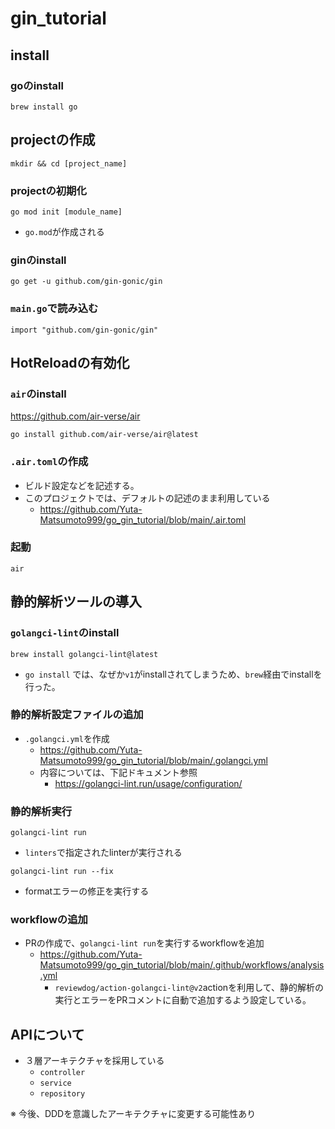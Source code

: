 # gin_tutorial

## install

### goのinstall

```
brew install go
```

## projectの作成

```
mkdir && cd [project_name]
```

### projectの初期化
```
go mod init [module_name]
```

* `go.mod`が作成される

### ginのinstall

```
go get -u github.com/gin-gonic/gin
```

### `main.go`で読み込む

```
import "github.com/gin-gonic/gin"
```

## HotReloadの有効化

### `air`のinstall<br />
https://github.com/air-verse/air

```
go install github.com/air-verse/air@latest
```

### `.air.toml`の作成

* ビルド設定などを記述する。
* このプロジェクトでは、デフォルトの記述のまま利用している
  * https://github.com/Yuta-Matsumoto999/go_gin_tutorial/blob/main/.air.toml

### 起動

```
air
```

## 静的解析ツールの導入

### `golangci-lint`のinstall

```
brew install golangci-lint@latest
```

* `go install` では、なぜか`v1`がinstallされてしまうため、`brew`経由でinstallを行った。

### 静的解析設定ファイルの追加

* `.golangci.yml`を作成
  * https://github.com/Yuta-Matsumoto999/go_gin_tutorial/blob/main/.golangci.yml
  * 内容については、下記ドキュメント参照
    * https://golangci-lint.run/usage/configuration/

### 静的解析実行

```
golangci-lint run
```
* `linters`で指定されたlinterが実行される

```
golangci-lint run --fix
```
* formatエラーの修正を実行する

### workflowの追加

* PRの作成で、`golangci-lint run`を実行するworkflowを追加
  * https://github.com/Yuta-Matsumoto999/go_gin_tutorial/blob/main/.github/workflows/analysis.yml
    * `reviewdog/action-golangci-lint@v2`actionを利用して、静的解析の実行とエラーをPRコメントに自動で追加するよう設定している。

## APIについて

* ３層アーキテクチャを採用している
  * `controller`
  * `service`
  * `repository`

※ 今後、DDDを意識したアーキテクチャに変更する可能性あり


